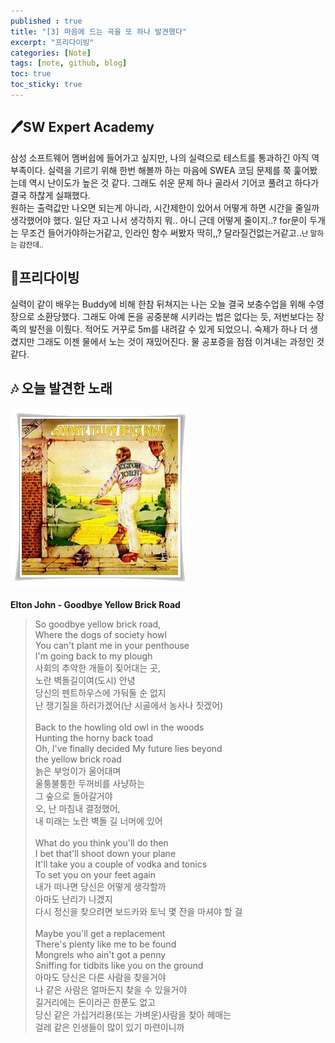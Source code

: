 ```yaml
---
published : true
title: "[3] 마음에 드는 곡을 또 하나 발견했다"
excerpt: "프리다이빙"
categories: [Note]
tags: [note, github, blog]
toc: true
toc_sticky: true
---
```

## 🖊️SW Expert Academy
삼성 소프트웨어 멤버쉽에 들어가고 싶지만, 나의 실력으로 테스트를 통과하긴 아직 역부족이다. 실력을 기르기 위해 한번 해볼까 하는 마음에 SWEA 코딩 문제를 쭉 훑어봤는데 역시 난이도가 높은 것 같다.
그래도 쉬운 문제 하나 골라서 기어코 풀려고 하다가 결국 하찮게 실패했다.<br>
원하는 출력값만 나오면 되는게 아니라, 시간제한이 있어서 어떻게 하면 시간을 줄일까 생각했어야 했다. 일단 자고 나서 생각하지 뭐.. 아니 근데 어떻게 줄이지..? for문이 두개는 무조건 들어가야하는거같고, 인라인 함수 써봤자 딱히,,? 달라질건없는거같고..<small>난 말하는 감잔데..</small> 

## 🤿프리다이빙
실력이 같이 배우는 Buddy에 비해 한참 뒤쳐지는 나는 오늘 결국 보충수업을 위해 수영장으로 소환당했다. 그래도 아예 돈을 공중분해 시키라는 법은 없다는 듯, 저번보다는 장족의 발전을 이뤘다. 적어도 거꾸로 5m를 내려갈 수 있게 되었으니. 숙제가 하나 더 생겼지만 그래도 이젠 물에서 노는 것이 재밌어진다. 물 공포증을 점점 이겨내는 과정인 것 같다. 
<br>

## 🎶 오늘 발견한 노래
![엘튼 존 앨범 사진-불러오기 실패!](/assets/Image/GoodbyeYellowBrickRoad.jpg)
<br><br>
<strong>Elton John - Goodbye Yellow Brick Road</strong>

> So goodbye yellow brick road,<br>
Where the dogs of society howl<br>
You can't plant me in your penthouse<br>
I'm going back to my plough<br>
사회의 추악한 개들이 짖어대는 곳,<br>
노란 벽돌길이여(도시) 안녕<br>
당신의 펜트하우스에 가둬둘 순 없지<br>
난 쟁기질을 하러가겠어(난 시골에서 농사나 짓겠어)<br><br>
Back to the howling old owl in the woods<br>
Hunting the horny back toad<br>
Oh, I've finally decided My future lies beyond <br>the yellow brick road<br>
늙은 부엉이가 울어대며<br> 울퉁불퉁한 두꺼비를 사냥하는<br>
그 숲으로 돌아갈거야<br>
오, 난 마침내 결정했어, <br>내 미래는 노란 벽돌 길 너머에 있어<br><br>
What do you think you'll do then<br>
I bet that'll shoot down your plane<br>
It'll take you a couple of vodka and tonics<br>
To set you on your feet again<br>
내가 떠나면 당신은 어떻게 생각할까<br>
아마도 난리가 나겠지<br>
다시 정신을 찾으려면 보드카와 토닉 몇 잔을 마셔야 할 걸<br><br>
Maybe you'll get a replacement<br>
There's plenty like me to be found<br>
Mongrels who ain't got a penny<br>
Sniffing for tidbits like you on the ground<br>
아마도 당신은 다른 사람을 찾을거야<br>
나 같은 사람은 얼마든지 찾을 수 있을거야<br>
길거리에는 돈이라곤 한푼도 없고<br>
당신 같은 가십거리용(또는 가벼운)사람을 찾아 헤매는<br>
걸레 같은 인생들이 많이 있기 마련이니까<br>
